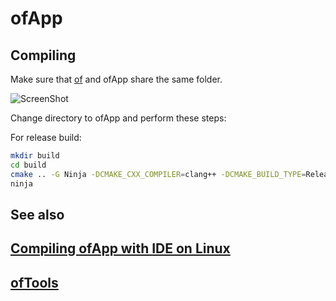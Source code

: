 ofApp
=====


Compiling
---------

Make sure that [of](https://github.com/ofnode/of) and ofApp share the same folder.

![ScreenShot](http://i.imgur.com/xTQQYv4.png)

Change directory to ofApp and perform these steps:

For release build:
```bash
mkdir build
cd build
cmake .. -G Ninja -DCMAKE_CXX_COMPILER=clang++ -DCMAKE_BUILD_TYPE=Release
ninja
```

See also
--------

[Compiling ofApp with IDE on Linux](https://github.com/ofnode/of/wiki/Compiling-ofApp-with-IDE-on-Linux)
--------------------------------------------------------------------------------------------------------

[ofTools](https://github.com/ofnode/ofTools)
--------------------------------------------
